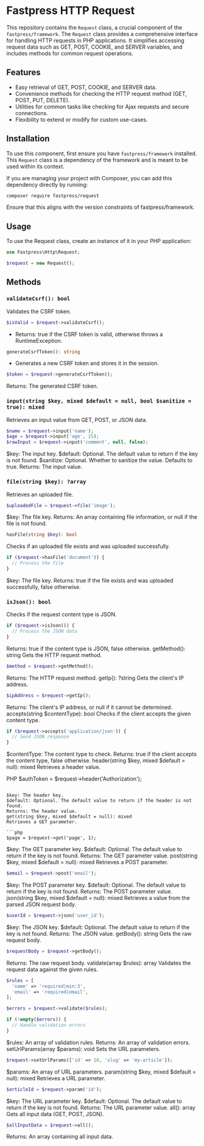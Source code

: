 # Fastpress HTTP Request

This repository contains the `Request` class, a crucial component of the `fastpress/framework`. The `Request` class provides a comprehensive interface for handling HTTP requests in PHP applications. It simplifies accessing request data such as GET, POST, COOKIE, and SERVER variables, and includes methods for common request operations.

## Features

- Easy retrieval of GET, POST, COOKIE, and SERVER data.
- Convenience methods for checking the HTTP request method (GET, POST, PUT, DELETE).
- Utilities for common tasks like checking for Ajax requests and secure connections.
- Flexibility to extend or modify for custom use-cases.

## Installation

To use this component, first ensure you have `fastpress/framework` installed. This `Request` class is a dependency of the framework and is meant to be used within its context.

If you are managing your project with Composer, you can add this dependency directly by running:

```bash
composer require fastpress/request
```
Ensure that this aligns with the version constraints of fastpress/framework.

## Usage
To use the Request class, create an instance of it in your PHP application:
```php
use Fastpress\Http\Request;

$request = new Request();
```
## Methods

### `validateCsrf(): bool`

Validates the CSRF token.

```php
$isValid = $request->validateCsrf();
```

* Returns: true if the CSRF token is valid, otherwise throws a RuntimeException.
```php
generateCsrfToken(): string
```
* Generates a new CSRF token and stores it in the session.

```php
$token = $request->generateCsrfToken();
```

Returns: The generated CSRF token.
### `input(string $key, mixed $default = null, bool $sanitize = true): mixed`
Retrieves an input value from GET, POST, or JSON data.

```php
$name = $request->input('name');
$age = $request->input('age', 25);
$rawInput = $request->input('comment', null, false); 
```

$key: The input key.
$default: Optional. The default value to return if the key is not found.
$sanitize: Optional. Whether to sanitize the value. Defaults to true.
Returns: The input value.
### `file(string $key): ?array`
Retrieves an uploaded file.

```php
$uploadedFile = $request->file('image');
```

$key: The file key.
Returns: An array containing file information, or null if the file is not found.
```php
hasFile(string $key): bool
```
Checks if an uploaded file exists and was uploaded successfully.

```php
if ($request->hasFile('document')) {
  // Process the file
}
```

$key: The file key.
Returns: true if the file exists and was uploaded successfully, false otherwise.
### `isJson(): bool`
Checks if the request content type is JSON.

```php
if ($request->isJson()) {
  // Process the JSON data
}
```

Returns: true if the content type is JSON, false otherwise.
getMethod(): string
Gets the HTTP request method.

```php
$method = $request->getMethod(); 
```

Returns: The HTTP request method.
getIp(): ?string
Gets the client's IP address.

```php
$ipAddress = $request->getIp();
```

Returns: The client's IP address, or null if it cannot be determined.
accepts(string $contentType): bool
Checks if the client accepts the given content type.

```php
if ($request->accepts('application/json')) {
  // Send JSON response
}
```

$contentType: The content type to check.
Returns: true if the client accepts the content type, false otherwise.
header(string $key, mixed $default = null): mixed
Retrieves a header value.

PHP
$authToken = $request->header('Authorization');
```

$key: The header key.
$default: Optional. The default value to return if the header is not found.
Returns: The header value.
get(string $key, mixed $default = null): mixed
Retrieves a GET parameter.

```php
$page = $request->get('page', 1);
```

$key: The GET parameter key.
$default: Optional. The default value to return if the key is not found.
Returns: The GET parameter value.
post(string $key, mixed $default = null): mixed
Retrieves a POST parameter.

```php
$email = $request->post('email');
```

$key: The POST parameter key.
$default: Optional. The default value to return if the key is not found.
Returns: The POST parameter value.
json(string $key, mixed $default = null): mixed
Retrieves a value from the parsed JSON request body.

```php
$userId = $request->json('user_id');
```

$key: The JSON key.
$default: Optional. The default value to return if the key is not found.
Returns: The JSON value.
getBody(): string
Gets the raw request body.

```php
$requestBody = $request->getBody();
```

Returns: The raw request body.
validate(array $rules): array
Validates the request data against the given rules.

```php
$rules = [
  'name' => 'required|min:3',
  'email' => 'required|email',
];

$errors = $request->validate($rules);

if (!empty($errors)) {
  // Handle validation errors
}
```

$rules: An array of validation rules.
Returns: An array of validation errors.
setUrlParams(array $params): void
Sets the URL parameters.

```php
$request->setUrlParams(['id' => 10, 'slug' => 'my-article']);
```

$params: An array of URL parameters.
param(string $key, mixed $default = null): mixed
Retrieves a URL parameter.

```php
$articleId = $request->param('id');
```


$key: The URL parameter key.
$default: Optional. The default value to return if the key is not found.
Returns: The URL parameter value.
all(): array
Gets all input data (GET, POST, JSON).

```php
$allInputData = $request->all();
```

Returns: An array containing all input data.
